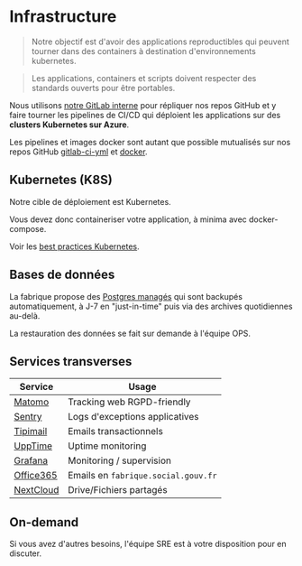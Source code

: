 # Infrastructure

> Notre objectif est d'avoir des applications reproductibles qui peuvent tourner dans des containers à destination d'environnements kubernetes.

> Les applications, containers et scripts doivent respecter des standards ouverts pour être portables.

Nous utilisons [notre GitLab interne](https://gitlab.factory.social.gouv.fr/) pour répliquer nos repos GitHub et y faire tourner les pipelines de CI/CD qui déploient les applications sur des **clusters Kubernetes sur Azure**.

Les pipelines et images docker sont autant que possible mutualisés sur nos repos GitHub [gitlab-ci-yml](https://github.com/SocialGouv/gitlab-ci-yml) et [docker](https://github.com/SocialGouv/docker).

## Kubernetes (K8S)

Notre cible de déploiement est Kubernetes.

Vous devez donc containeriser votre application, à minima avec docker-compose.

Voir les [best practices Kubernetes](/kubernetes).

## Bases de données

La fabrique propose des [Postgres managés](https://azure.microsoft.com/fr-fr/services/postgresql/#overview) qui sont backupés automatiquement, à J-7 en "just-in-time" puis via des archives quotidiennes au-delà.

La restauration des données se fait sur demande à l'équipe OPS.

## Services transverses

| Service                                                | Usage                               |
| ------------------------------------------------------ | ----------------------------------- |
| [Matomo](https://matomo.fabrique.social.gouv.fr)       | Tracking web RGPD-friendly          |
| [Sentry](https://sentry.fabrique.social.gouv.fr)       | Logs d'exceptions applicatives      |
| [Tipimail](https://tipimail.com)                       | Emails transactionnels              |
| [UppTime](https://socialgouv.github.io/upptime)        | Uptime monitoring                   |
| [Grafana](https://grafana.fabrique.social.gouv.fr)     | Monitoring / supervision            |
| [Office365](/outlook-office-365.md)                    | Emails en `fabrique.social.gouv.fr` |
| [NextCloud](https://nextcloud.fabrique.social.gouv.fr) | Drive/Fichiers partagés             |

## On-demand

Si vous avez d'autres besoins, l'équipe SRE est à votre disposition pour en discuter.
